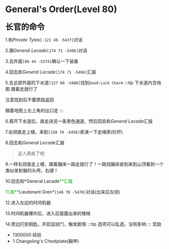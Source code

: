 # General's Order(Level 80)
<span style="font-size: 25px;"><span style="font-size: 25px;"><span style="font-size: 25px;"><span style="font-size: 25px;"><span style="font-size: 25px;">**长官的命令**</span></span></span></span></span>

1.和*Private Tylas*`[-121 49 -5437]`对话

2.跟*General Lecade*`[174 71 -5496]`对话

3.去外面`[86 44 -5374]`确认一下装备

4.回去和*General Lecade*`[174 71 -5496]`汇报

5.去总部外面的下水道`[127 68 -5488]`找到`Good-Luck Charm`
:::tip
下水道内含地图 跟着走就行了

注意找到后不要原路返回

跟着地图上左上角的出口走
:::

6.离开下水道后，直走进另一条黑色通道，然后回去和*General Lecade*汇报

7.右拐直走上楼，来到`[158 76 -5456]`表演一下走绳索(栏杆)

8.回去和*General Lecade*汇报
>这人真疯了吧

9.一样右拐直走上楼，跟着蹦床一路走就行了！一路找蹦床直到来到山顶看到一个类似发射器的头颅，右键！

10.回去和*General Lecade<font color=00AA00>**汇报

11.和**</font>Lieutenant Gren*`[146 70 -5470]`对话(出来后左拐)

12.进入左边的时间机器

13.时间机器爆炸后，进入后面露出来的楼梯

14.旁边打到钥匙，开启监狱门，触发剧情
:::tip
选项可以乱选，没有影响
:::
奖励
+ 1300000 经验
+ 1 Changeling's Chestplate(胸甲)